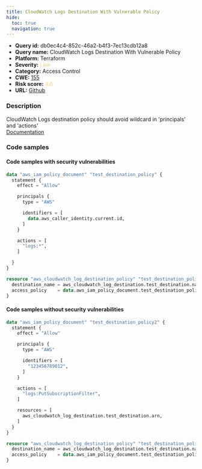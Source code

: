 ```yaml
---
title: CloudWatch Logs Destination With Vulnerable Policy
hide:
  toc: true
  navigation: true
---
```


<style>
  .highlight .hll {
    background-color: #ff171742;
  }
  .md-content {
    max-width: 1100px;
    margin: 0 auto;
  }
</style>

-   **Query id:** db0ec4c4-852c-46a2-b4f3-7ec13cdb12a8
-   **Query name:** CloudWatch Logs Destination With Vulnerable Policy
-   **Platform:** Terraform
-   **Severity:** <span style="color:#edd57e">Low</span>
-   **Category:** Access Control
-   **CWE:** <a href="https://cwe.mitre.org/data/definitions/155.html" onclick="newWindowOpenerSafe(event, 'https://cwe.mitre.org/data/definitions/155.html')">155</a>
-   **Risk score:** <span style="color:#edd57e">4.6</span>
-   **URL:** [Github](https://github.com/Checkmarx/kics/tree/master/assets/queries/terraform/aws/cloudwatch_logs_destination_with_vulnerable_policy)

### Description
CloudWatch Logs destination policy should avoid wildcard in 'principals' and 'actions'<br>
[Documentation](https://registry.terraform.io/providers/hashicorp/aws/latest/docs/resources/cloudwatch_log_destination_policy#access_policy)

### Code samples
#### Code samples with security vulnerabilities
```tf title="Positive test num. 1 - tf file" hl_lines="22"
data "aws_iam_policy_document" "test_destination_policy" {
  statement {
    effect = "Allow"

    principals {
      type = "AWS"

      identifiers = [
        data.aws_caller_identity.current.id,
      ]
    }

    actions = [
      "logs:*",
    ]

  }
}

resource "aws_cloudwatch_log_destination_policy" "test_destination_policy" {
  destination_name = aws_cloudwatch_log_destination.test_destination.name
  access_policy    = data.aws_iam_policy_document.test_destination_policy.json
}

```


#### Code samples without security vulnerabilities
```tf title="Negative test num. 1 - tf file"
data "aws_iam_policy_document" "test_destination_policy2" {
  statement {
    effect = "Allow"

    principals {
      type = "AWS"

      identifiers = [
        "123456789012",
      ]
    }

    actions = [
      "logs:PutSubscriptionFilter",
    ]

    resources = [
      aws_cloudwatch_log_destination.test_destination.arn,
    ]
  }
}

resource "aws_cloudwatch_log_destination_policy" "test_destination_policy2" {
  destination_name = aws_cloudwatch_log_destination.test_destination.name
  access_policy    = data.aws_iam_policy_document.test_destination_policy2.json
}

```

